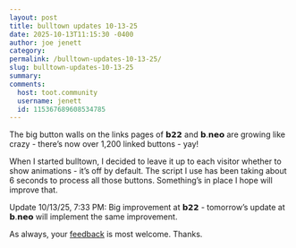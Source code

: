 ```yaml
---
layout: post
title: bulltown updates 10-13-25
date: 2025-10-13T11:15:30 -0400
author: joe jenett
category:
permalink: /bulltown-updates-10-13-25/
slug: bulltown-updates-10-13-25
summary:
comments:
  host: toot.community
  username: jenett
  id: 115367689608534785
---
```

<p>
The big button walls on the links pages of 𝗯𝟮𝟮 and 𝗯.𝗻𝗲𝗼 are growing like crazy - there’s now over 1,200 linked buttons - yay!
</p>
<p>
When I started bulltown, I decided to leave it up to each visitor whether to show animations - it’s off by default. The script I use has been taking about 6 seconds to process all those buttons. Something’s in place I hope will improve that.
</p>
<p class="upbox">
	Update 10/13/25, 7:33 PM: Big improvement at 𝗯𝟮𝟮 - tomorrow’s update at 𝗯.𝗻𝗲𝗼 will implement the same improvement.
</p>
<p>
As always, your <a href="https://joejenett.com/contact/">feedback</a> is most welcome. Thanks.
</p>
<a href="https://brid.gy/publish/mastodon"></a>